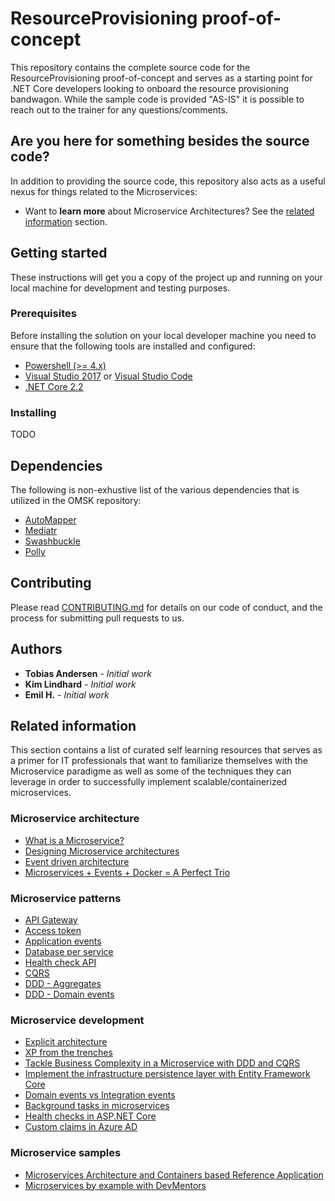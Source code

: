 ﻿ResourceProvisioning proof-of-concept
======================================

This repository contains the complete source code for the ResourceProvisioning proof-of-concept and serves as a starting point for .NET Core developers looking to onboard the resource provisioning bandwagon. While the sample code is provided "AS-IS" it is possible to reach out to the trainer for any questions/comments.

## Are you here for something besides the source code?

In addition to providing the source code, this repository also acts as a useful nexus for things related to the Microservices:

 * Want to **learn more** about Microservice Architectures? See the [related information](#user-content-related-information) section.

## Getting started

These instructions will get you a copy of the project up and running on your local machine for development and testing purposes.

### Prerequisites

Before installing the solution on your local developer machine you need to ensure that the following tools are installed and configured:

* [Powershell (>= 4.x)](https://docs.microsoft.com/en-us/powershell/scripting/install/installing-powershell?view=powershell-6)
* [Visual Studio 2017](https://docs.microsoft.com/en-us/visualstudio/install/install-visual-studio?view=vs-2017) or [Visual Studio Code](https://code.visualstudio.com/download)
* [.NET Core 2.2](https://dotnet.microsoft.com/download)

### Installing

TODO

## Dependencies

The following is non-exhustive list of the various dependencies that is utilized in the OMSK repository:

* [AutoMapper](https://automapper.readthedocs.io/en/latest/Getting-started.html)
* [Mediatr](https://github.com/jbogard/MediatR/wiki)
* [Swashbuckle](https://docs.microsoft.com/en-us/aspnet/core/tutorials/getting-started-with-swashbuckle?view=aspnetcore-2.2&tabs=visual-studio#add-and-configure-swagger-middleware)
* [Polly](http://www.thepollyproject.org/)

## Contributing
Please read [CONTRIBUTING.md](./docs/CONTRIBUTING.md) for details on our code of conduct, and the process for submitting pull requests to us.

## Authors

* **Tobias Andersen** - *Initial work*
* **Kim Lindhard** - *Initial work*
* **Emil H.** - *Initial work*

## Related information

This section contains a list of curated self learning resources that serves as a primer for  IT professionals that want to familiarize themselves with the Microservice paradigme as well as some of the techniques they can leverage in order to successfully implement scalable/containerized microservices.

### Microservice architecture

 * [What is a Microservice?](https://www.youtube.com/watch?v=wgdBVIX9ifA)
 * [Designing Microservice architectures](https://www.youtube.com/watch?v=j6ow-UemzBc&t=468s)
 * [Event driven architecture](https://www.youtube.com/watch?v=STKCRSUsyP0)
 * [Microservices + Events + Docker = A Perfect Trio](https://www.youtube.com/watch?v=sSm2dRarhPo)

### Microservice patterns
 * [API Gateway](https://microservices.io/patterns/apigateway.html)
 * [Access token](https://microservices.io/patterns/security/access-token.html)
 * [Application events](https://microservices.io/patterns/data/application-events.html)
 * [Database per service](https://microservices.io/patterns/data/database-per-service.html)
 * [Health check API](https://microservices.io/patterns/observability/health-check-api.html)
 * [CQRS](https://microservices.io/patterns/data/cqrs.html)
 * [DDD - Aggregates](https://deviq.com/aggregate-pattern/)
 * [DDD - Domain events](https://docs.microsoft.com/en-us/dotnet/standard/microservices-architecture/microservice-ddd-cqrs-patterns/domain-events-design-implementation)

### Microservice development

 * [Explicit architecture](https://herbertograca.com/tag/explicit-architecture/)
 * [XP from the trenches](https://koukia.ca/a-microservices-implementation-journey-part-1-9f6471fe917)
* [Tackle Business Complexity in a Microservice with DDD and CQRS](https://docs.microsoft.com/en-us/dotnet/standard/microservices-architecture/microservice-ddd-cqrs-patterns/)
 * [Implement the infrastructure persistence layer with Entity Framework Core](https://docs.microsoft.com/en-us/dotnet/standard/microservices-architecture/microservice-ddd-cqrs-patterns/infrastructure-persistence-layer-implemenation-entity-framework-core)
 * [Domain events vs Integration events](https://blogs.msdn.microsoft.com/cesardelatorre/2017/02/07/domain-events-vs-integration-events-in-domain-driven-design-and-microservices-architectures/)
 * [Background tasks in microservices](https://docs.microsoft.com/en-us/dotnet/standard/microservices-architecture/multi-container-microservice-net-applications/background-tasks-with-ihostedservice)
 * [Health checks in ASP.NET Core](https://docs.microsoft.com/en-us/aspnet/core/host-and-deploy/health-checks?view=aspnetcore-2.2)
 * [Custom claims in Azure AD](https://devonblog.com/cloud/azure-ad-adding-employeeid-claims-in-azure-ad-jwt-token/)

### Microservice samples

 * [Microservices Architecture and Containers based Reference Application](https://github.com/dotnet-architecture/eShopOnContainers)
 * [Microservices by example with DevMentors](https://dev.to/rafalpienkowski/microservices-by-example-with-devmentors-505m)
